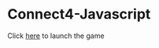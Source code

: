 # Connect4-Javascript
Click [here](https://rahulpurswani7218.github.io/connect4-js/) to launch the game

